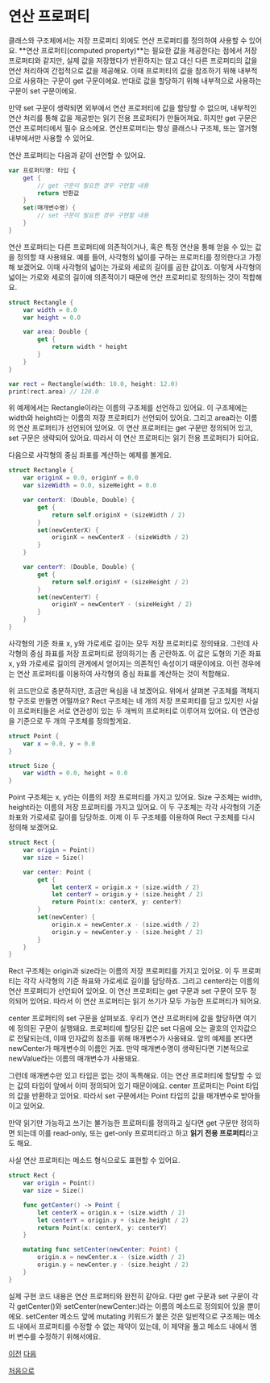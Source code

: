 # 연산 프로퍼티

클래스와 구조체에서는 저장 프로퍼티 외에도 연산 프로퍼티를 정의하여 사용할 수 있어요. **연산 프로퍼티(computed property)**는 필요한 값을 제공한다는 점에서 저장 프로퍼티와 같지만, 실제 값을 저장했다가 반환하지는 않고 대신 다른 프로퍼티의 값을 연산 처리하여 간접적으로 값을 제공해요. 이때 프로퍼티의 값을 참조하기 위해 내부적으로 사용하는 구문이 get 구문이에요. 반대로 값을 할당하기 위해 내부적으로 사용하는 구문이 set 구문이에요.

만약 set 구문이 생략되면 외부에서 연산 프로퍼티에 값을 할당할 수 없으며, 내부적인 연산 처리를 통해 값을 제공받는 읽기 전용 프로퍼티가 만들어져요. 하지만 get 구문은 연산 프로퍼티에서 필수 요소에요. 연산프로퍼티는 항상 클래스나 구조체, 또는 열거형 내부에서만 사용할 수 있어요.

연산 프로퍼티는 다음과 같이 선언할 수 있어요.

```swift
var 프로퍼티명: 타입 {
    get {
        // get 구문이 필요한 경우 구현할 내용
        return 반환값
    }
    set(매개변수명) {
        // set 구문이 필요한 경우 구현할 내용
    }
}
```

연산 프로퍼티는 다른 프로퍼티에 의존적이거나, 혹은 특정 연산을 통해 얻을 수 있는 값을 정의할 때 사용돼요. 예를 들어, 사각형의 넓이를 구하는 프로퍼티를 정의한다고 가정해 보겠어요. 이때 사각형의 넓이는 가로와 세로의 길이를 곱한 값이죠. 이렇게 사각형의 넓이는 가로와 세로의 길이에 의존적이기 때문에 연산 프로퍼티로 정의하는 것이 적합해요.

```swift
struct Rectangle {
    var width = 0.0
    var height = 0.0

    var area: Double {
        get {
            return width * height
        }
    }
}

var rect = Rectangle(width: 10.0, height: 12.0)
print(rect.area) // 120.0
```

위 예제에서는 Rectangle이라는 이름의 구조체를 선언하고 있어요. 이 구조체에는 width와 height라는 이름의 저장 프로퍼티가 선언되어 있어요. 그리고 area라는 이름의 연산 프로퍼티가 선언되어 있어요. 이 연산 프로퍼티는 get 구문만 정의되어 있고, set 구문은 생략되어 있어요. 따라서 이 연산 프로퍼티는 읽기 전용 프로퍼티가 되어요.

다음으로 사각형의 중심 좌표를 계산하는 예제를 볼게요.

```swift
struct Rectangle {
    var originX = 0.0, originY = 0.0
    var sizeWidth = 0.0, sizeHeight = 0.0

    var centerX: (Double, Double) {
        get {
            return self.originX + (sizeWidth / 2)
        }
        set(newCenterX) {
            originX = newCenterX - (sizeWidth / 2)
        }
    }

    var centerY: (Double, Double) {
        get {
            return self.originY + (sizeHeight / 2)
        }
        set(newCenterY) {
            originY = newCenterY - (sizeHeight / 2)
        }
    }
}
```

사각형의 기준 좌표 x, y와 가로세로 길이는 모두 저장 프로퍼티로 정의돼요. 그런데 사각형의 중심 좌표를 저장 프로퍼티로 정의하기는 좀 곤란하죠. 이 값은 도형의 기준 좌표 x, y와 가로세로 길이의 관게에서 얻어지는 의존적인 속성이기 때문이에요. 이런 경우에는 연산 프로퍼티를 이용하여 사각형의 중심 좌표를 계산하는 것이 적합해요.

위 코드만으로 충분하지만, 조금만 욕심을 내 보겠어요. 위에서 살펴본 구조체를 객체지향 구조로 만들면 어떨까요? Rect 구조체는 네 개의 저장 프로퍼티를 담고 있지만 사실 이 프로퍼티들은 서로 연관성이 있는 두 개씩의 프로퍼티로 이루어져 있어요. 이 연관성을 기준으로 두 개의 구조체를 정의할게요.

```swift
struct Point {
    var x = 0.0, y = 0.0
}

struct Size {
    var width = 0.0, height = 0.0
}
```

Point 구조체는 x, y라는 이름의 저장 프로퍼티를 가지고 있어요. Size 구조체는 width, height라는 이름의 저장 프로퍼티를 가지고 있어요. 이 두 구조체는 각각 사각형의 기준 좌표와 가로세로 길이를 담당하죠. 이제 이 두 구조체를 이용하여 Rect 구조체를 다시 정의해 보겠어요.

```swift
struct Rect {
    var origin = Point()
    var size = Size()

    var center: Point {
        get {
            let centerX = origin.x + (size.width / 2)
            let centerY = origin.y + (size.height / 2)
            return Point(x: centerX, y: centerY)
        }
        set(newCenter) {
            origin.x = newCenter.x - (size.width / 2)
            origin.y = newCenter.y - (size.height / 2)
        }
    }
}
```

Rect 구조체는 origin과 size라는 이름의 저장 프로퍼티를 가지고 있어요. 이 두 프로퍼티는 각각 사각형의 기준 좌표와 가로세로 길이를 담당하죠. 그리고 center라는 이름의 연산 프로퍼티가 선언되어 있어요. 이 연산 프로퍼티는 get 구문과 set 구문이 모두 정의되어 있어요. 따라서 이 연산 프로퍼티는 읽기 쓰기가 모두 가능한 프로퍼티가 되어요.

center 프로퍼티의 set 구문을 살펴보죠. 우리가 연산 프로퍼티에 값을 할당하면 여기에 정의된 구문이 실행돼요. 프로퍼티에 할당된 값은 set 다음에 오는 괄호의 인자값으로 전달되는데, 이때 인자값의 참조를 위해 매개변수가 사옹돼요. 앞의 예제를 본다면 newCenter가 매개변수의 이름인 거죠. 만약 매개변수명이 생략된다면 기본적으로 newValue라는 이름의 매개변수가 사용돼요.

그런데 매개변수만 있고 타입은 없는 것이 독특해요. 이는 연산 프로퍼티에 할당할 수 있는 값의 타입이 앞에서 이미 정의되어 있기 때문이에요. center 프로퍼티는 Point 타입의 값을 반환하고 있어요. 따라서 set 구문에서는 Point 타입의 값을 매개변수로 받아들이고 있어요.

만약 읽기만 가능하고 쓰기는 불가능한 프로퍼티를 정의하고 싶다면 get 구문만 정의하면 되는데 이를 read-only, 또는 get-only 프로퍼티라고 하고 **읽기 전용 프로퍼티**라고도 해요.

사실 연산 프로퍼티는 메소드 형식으로도 표현할 수 있어요.

```swift
struct Rect {
    var origin = Point()
    var size = Size()

    func getCenter() -> Point {
        let centerX = origin.x + (size.width / 2)
        let centerY = origin.y + (size.height / 2)
        return Point(x: centerX, y: centerY)
    }

    mutating func setCenter(newCenter: Point) {
        origin.x = newCenter.x - (size.width / 2)
        origin.y = newCenter.y - (size.height / 2)
    }
}
```

실제 구현 코드 내용은 연산 프로퍼티와 완전히 같아요. 다만 get 구문과 set 구문이 각각 getCenter()와 setCenter(newCenter:)라는 이름의 메소드로 정의되어 있을 뿐이에요. setCenter 메소드 앞에 mutating 키워드가 붙은 것은 일반적으로 구조체는 메소드 내에서 프로퍼티를 수정할 수 없는 제약이 있는데, 이 제약을 풀고 메소드 내에서 멤버 변수를 수정하기 위해서에요.

[이전](https://github.com/MojitoBar/iOS-DeepDive/blob/main/%EA%BC%BC%EA%BC%BC%ED%95%9C_%EC%9E%AC%EC%9D%80%EC%94%A8%EC%9D%98_Swift_%EB%AC%B8%EB%B2%95%ED%8E%B8/8.2.1.md)
[다음](https://github.com/MojitoBar/iOS-DeepDive/blob/main/%EA%BC%BC%EA%BC%BC%ED%95%9C_%EC%9E%AC%EC%9D%80%EC%94%A8%EC%9D%98_Swift_%EB%AC%B8%EB%B2%95%ED%8E%B8/8.2.3md)

[처음으로](https://github.com/MojitoBar/iOS-DeepDive/blob/main/%EA%BC%BC%EA%BC%BC%ED%95%9C_%EC%9E%AC%EC%9D%80%EC%94%A8%EC%9D%98_Swift_%EB%AC%B8%EB%B2%95%ED%8E%B8/README.md)
